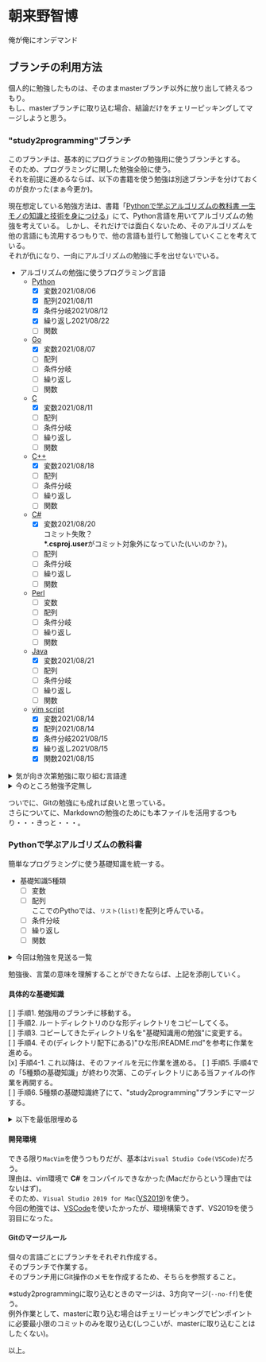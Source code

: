 # 朝来野智博
俺が俺にオンデマンド

## ブランチの利用方法
個人的に勉強したものは、そのままmasterブランチ以外に放り出して終えるつもり。  
もし、masterブランチに取り込む場合、結論だけをチェリーピッキングしてマージしようと思う。  

### "study2programming"ブランチ
このブランチは、基本的にプログラミングの勉強用に使うブランチとする。  
そのため、プログラミングに関した勉強全般に使う。  
それを前提に進めるならば、以下の書籍を使う勉強は別途ブランチを分けておくのが良かった(まぁ今更か)。  

現在想定している勉強方法は、書籍「[Pythonで学ぶアルゴリズムの教科書 一生モノの知識と技術を身につける](https://book.impress.co.jp/books/1120101024)」にて、Python言語を用いてアルゴリズムの勉強を考えている。
しかし、それだけでは面白くないため、そのアルゴリズムを他の言語にも流用するつもりで、他の言語も並行して勉強していくことを考えている。  
それが仇になり、一向にアルゴリズムの勉強に手を出せないでいる。  

* アルゴリズムの勉強に使うプログラミング言語  
  * [Python](https://www.python.jp)  
    * [x] 変数2021/08/06  
    * [x] 配列2021/08/11  
    * [x] 条件分岐2021/08/12  
    * [x] 繰り返し2021/08/22  
    * [ ] 関数  
  * [Go](https://golang.org)  
    * [x] 変数2021/08/07  
    * [ ] 配列  
    * [ ] 条件分岐  
    * [ ] 繰り返し  
    * [ ] 関数  
  * [C](https://clang.llvm.org)  
    * [x] 変数2021/08/11  
    * [ ] 配列  
    * [ ] 条件分岐  
    * [ ] 繰り返し  
    * [ ] 関数  
  * [C++](https://cpprefjp.github.io)  
    * [x] 変数2021/08/18  
    * [ ] 配列  
    * [ ] 条件分岐  
    * [ ] 繰り返し  
    * [ ] 関数  
  * [C#](https://docs.microsoft.com/ja-jp/dotnet/csharp/)  
    * [x] 変数2021/08/20  
      コミット失敗？  
      **\*.csproj.user**がコミット対象外になっていた(いいのか？)。  
    * [ ] 配列  
    * [ ] 条件分岐  
    * [ ] 繰り返し  
    * [ ] 関数  
  * [Perl](https://www.perl.org)  
    * [ ] 変数  
    * [ ] 配列  
    * [ ] 条件分岐  
    * [ ] 繰り返し  
    * [ ] 関数  
  * [Java](https://docs.oracle.com/en/java/)  
    * [x] 変数2021/08/21  
    * [ ] 配列  
    * [ ] 条件分岐  
    * [ ] 繰り返し  
    * [ ] 関数  
  * [vim script](https://vim-jp.org/vimdoc-ja/usr_41.html)  
    * [x] 変数2021/08/14  
    * [x] 配列2021/08/14  
    * [x] 条件分岐2021/08/15  
    * [x] 繰り返し2021/08/15  
    * [x] 関数2021/08/15  

<details><summary>気が向き次第勉強に取り組む言語達</summary>

* Godot script  
* VBA  
* PowerShell  
* Kotlin  
* Rust  
* JavaScript  
* V  
* Ruby  
* Elm  
* Erlang  
* Haskell  
* OCaml  

</details>

<details><summary>今のところ勉強予定無し</summary>

* AutoHotKey  
* COBOL  
* D  
* HTML  
* Lisp  
* Lua  
* PHP  
* Pascal  
* Prolog
* Swift  
* TypeScript  

</details>


ついでに、Gitの勉強にも成れば良いと思っている。  
さらについてに、Markdownの勉強のためにも本ファイルを活用するつもり・・・きっと・・・。  

### Pythonで学ぶアルゴリズムの教科書
簡単なプログラミングに使う基礎知識を統一する。  

* 基礎知識5種類  
  * [ ] 変数  
  * [ ] 配列  
    ここでのPythoでは、`リスト(list)`を配列と呼んでいる。  
  * [ ] 条件分岐  
  * [ ] 繰り返し  
  * [ ] 関数  

<details><summary>今回は勉強を見送る一覧</summary>

* 基礎知識からの広がり。  
  * [ ] 構造体  
  * [ ] タプル  
  * [ ] null  
  * [ ] さらに範囲を広げる。  
        [ ] コレクション  
        [ ] ジェネリクス  
        [ ] ラムダ式  
            Pythonの配列(リスト)で必要になる。  
        [ ] 並列処理  
        [ ] 並行処理  

* オブジェクト指向を深めるならば、以下の範囲にも手を出す。  
  * [ ] 継承  
  * [ ] カプセル化  
  * [ ] パーシャルクラス  
    これは何？  
  * [ ] ポリモーフィズム  
  * [ ] インタフェイス  
  * [ ] 型スイッチ  

* 例外処理  
  オブジェクト指向言語であれば使える？  
  * [ ] try〜catch  
  * [ ] 例外クラス  
  * [ ] throw文  

* 正規表現  

</details>

勉強後、言葉の意味を理解することができたならば、上記を添削していく。  

#### 具体的な基礎知識

[ ] 手順1. 勉強用のブランチに移動する。  
[ ] 手順2. ルートディレクトリのひな形ディレクトリをコピーしてくる。  
[ ] 手順3. コピーしてきたディレクトリ名を"基礎知識用の勉強"に変更する。  
[ ] 手順4. その(ディレクトリ配下にある)"ひな形/README.md"を参考に作業を進める。  
[x] 手順4-1. これ以降は、そのファイルを元に作業を進める。
[ ] 手順5. 手順4での「5種類の基礎知識」が終わり次第、このディレクトリにある当ファイルの作業を再開する。  
[ ] 手順6. 5種類の基礎知識終了にて、"study2programming"ブランチにマージする。  

<details><summary>以下を最低限埋める</summary>
※この部分は、ひな形ディレクトリのリードミーファイルに記載内容と同じ。  

勉強環境のコンパイルバージョン：  
プログラムファイルの拡張子：  
実行方式：  
標準の文字コード(プログラムファイル)：  
文字区切り(行末記号)：  
インデント：  
標準の出力関数：  
コメント方法：  

</details>

#### 開発環境
できる限り`MacVim`を使うつもりだが、基本は`Visual Studio Code(VSCode)`だろう。  
理由は、vim環境で **C#** をコンパイルできなかった(Macだからという理由ではないはず)。  
そのため、`Visual Studio 2019 for Mac`([VS2019](https://visualstudio.microsoft.com/ja/downloads/))を使う。  
今回の勉強では、[VSCode](https://code.visualstudio.com)を使いたかったが、環境構築できず、VS2019を使う羽目になった。  


#### Gitのマージルール
個々の言語ごとにブランチをそれぞれ作成する。  
そのブランチで作業する。  
そのブランチ用にGit操作のメモを作成するため、そちらを参照すること。  

※study2programmingに取り込むときのマージは、3方向マージ(`--no-ff`)を使う。  
例外作業として、masterに取り込む場合はチェリーピッキングでピンポイントに必要最小限のコミットのみを取り込む(しつこいが、masterに取り込むことはしたくない)。  

以上。

